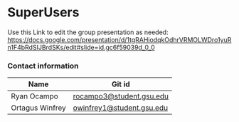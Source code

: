 # SuperUsers

Use this Link to edit the group presentation as needed:
https://docs.google.com/presentation/d/1tgRAHiodqkOdhrVRMOLWDro1yuRn1F4bRdSIJBrdSKs/edit#slide=id.gc6f59039d_0_0


### Contact information

Name | Git id | 
--- | --- |
Ryan Ocampo| rocampo3@student.gsu.edu|
Ortagus Winfrey|owinfrey1@student.gsu.edu|
